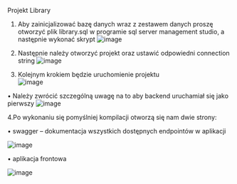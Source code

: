 Projekt Library

1.	Aby zainicjalizować bazę danych wraz z zestawem danych proszę otworzyć plik library.sql
w programie sql server management studio, a następnie wykonać skrypt 
![image](https://user-images.githubusercontent.com/101005328/219758891-7a3c8aeb-1c62-42f8-9274-3c8619ea7ebe.png)

2.	Następnie należy otworzyć projekt oraz ustawić odpowiedni connection string 
![image](https://user-images.githubusercontent.com/101005328/219758874-6eb756d2-4904-439e-9c6c-5e797327c07a.png)

3.	Kolejnym krokiem będzie uruchomienie projektu  
![image](https://user-images.githubusercontent.com/101005328/219758847-aacbd3af-55ab-4f69-90c5-7b23565c9834.png)

•	Należy zwrócić szczególną uwagę na to aby backend uruchamiał się jako pierwszy
 ![image](https://user-images.githubusercontent.com/101005328/219758826-07a4e170-2539-492f-858b-a8ddb83ee0a5.png)

4.Po wykonaniu się pomyślniej kompilacji otworzą się nam dwie strony:

 •  swagger – dokumentacja wszystkich dostępnych endpointów w aplikacji
 
 ![image](https://user-images.githubusercontent.com/101005328/219758804-43d5ed37-8f52-46a3-9bd1-01dca5be4335.png)

 •	aplikacja frontowa

![image](https://user-images.githubusercontent.com/101005328/219758774-67642ed1-ea98-4f86-ae08-e150db86a755.png)
